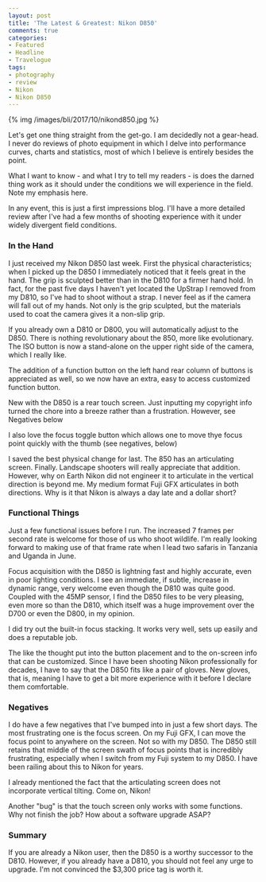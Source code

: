 ```yaml
---
layout: post
title: 'The Latest & Greatest: Nikon D850'
comments: true
categories:
- Featured
- Headline
- Travelogue
tags:
- photography
- review
- Nikon
- Nikon D850
---
```


{% img /images/bli/2017/10/nikond850.jpg %}
 
Let's get one thing straight from the get-go. I am decidedly not a gear-head. I never do reviews of photo equipment in which I delve into performance curves, charts and statistics, most of which I believe is entirely besides the point. 

What I want to know - and what I try to tell my readers - is does the darned thing work as it should under the conditions we will experience in the field. Note my emphasis here.

In any event, this is just a first impressions blog. I'll have a more detailed review after I've had a few months of shooting experience with it under widely divergent field conditions.  

### In the Hand

I just received my Nikon D850 last week. First the physical characteristics; when I picked up the D850 I immediately noticed that it feels great in the hand. The grip is sculpted better than in the D810 for a firmer hand hold. In fact, for the past five days I haven't yet located the UpStrap I removed from my D810, so I've had to shoot without a strap. I never feel as if the camera will fall out of my hands. Not only is the grip sculpted, but the materials used to coat the camera gives it a non-slip grip. 

If you already own a D810 or D800, you will automatically adjust to the D850. There is nothing revolutionary about the 850, more like evolutionary. The ISO button is now a stand-alone on the upper right side of the camera, which I really like. 

The addition of a function button on the left hand rear column of buttons is appreciated as well, so we now have an extra, easy to access customized function button.  

New with the D850 is a rear touch screen. Just inputting my copyright info turned the chore into a breeze rather than a frustration. However, see Negatives below

I also love the focus toggle button which allows one to move thye focus point quickly with the thumb (see negatives, below)

I saved the best physical change for last. The 850 has an articulating screen. Finally. Landscape shooters will really appreciate that addition. However, why on Earth Nikon did not engineer it to articulate in the vertical direction is beyond me. My medium format Fuji GFX articulates in both directions. Why is it that Nikon is always a day late and a dollar short? 

### Functional Things

Just a few functional issues before I run. The increased 7 frames per second rate is welcome for those of us who shoot wildlife. I'm really looking forward to making use of that frame rate when I lead two safaris in Tanzania and Uganda in June. 

Focus acquisition with the D850 is lightning fast and highly accurate, even in poor lighting conditions. I see an immediate, if subtle, increase in dynamic range, very welcome even though the D810 was quite good. Coupled with the 45MP sensor, I find the D850 files to be very pleasing, even more so than the D810, which itself was a huge improvement over the D700 or even the D800, in my opinion. 

I did try out the built-in focus stacking. It works very well, sets up easily and does a reputable job. 

The like the thought put into the button placement and to the on-screen info that can be customized. Since I have been shooting Nikon professionally for decades, I have to say that the D850 fits like a pair of gloves. New gloves, that is, meaning I have to get a bit more experience with it before I declare them comfortable. 

### Negatives

I do have a few negatives that I've bumped into in just a few short days. The most frustrating one is the focus screen. On my Fuji GFX, I can move the focus point to anywhere on the screen. Not so with my D850. The D850 still retains that middle of the screen swath of focus points that is incredibly frustrating, especially when I switch from my Fuji system to my D850. I have been railing about this to Nikon for years. 

I already mentioned the fact that the articulating screen does not incorporate vertical tilting. Come on, Nikon!

Another "bug" is that the touch screen only works with some functions. Why not finish the job? How about a software upgrade ASAP? 

### Summary

If you are already a Nikon user, then the D850 is a worthy successor to the D810. However, if you already have a D810, you should not feel any urge to upgrade. I'm not convinced the $3,300 price tag is worth it. 
